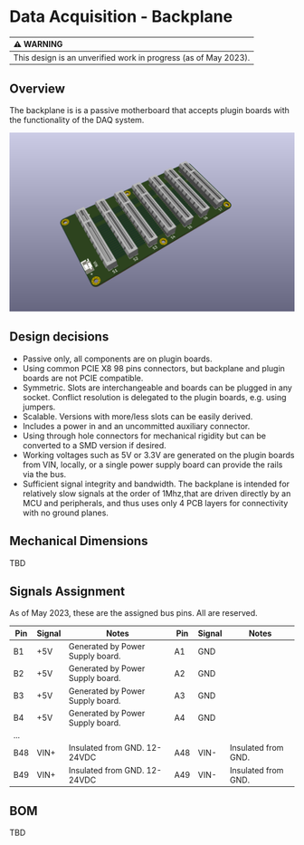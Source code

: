 # Data Acquisition - Backplane

| :warning: WARNING                                               |
| :-------------------------------------------------------------- |
| This design is an unverified work in progress (as of May 2023). |

## Overview

The backplane is is a passive motherboard that accepts plugin boards with the functionality of the DAQ system.

![Alt](./kicad/backplane.png "Title")

## Design decisions

* Passive only, all components are on plugin boards.
* Using common PCIE X8 98 pins connectors, but backplane and plugin boards are not PCIE compatible.
* Symmetric. Slots are interchangeable and boards can be plugged in any socket. Conflict resolution is delegated to the plugin boards, e.g. using jumpers.
* Scalable. Versions with more/less slots can be easily derived.
* Includes a power in and an uncommitted auxiliary connector.
* Using through hole connectors for mechanical rigidity but can be converted to a SMD version if desired.
* Working voltages such as 5V or 3.3V are generated on the plugin boards from VIN, locally, or a single power supply board can provide the rails via the bus.
* Sufficient signal integrity and bandwidth. The backplane is intended for relatively slow signals at the order of 1Mhz,that are driven directly by an MCU and peripherals,  and thus uses only 4 PCB layers for connectivity with no ground planes.

## Mechanical Dimensions

TBD

## Signals Assignment

As of May 2023, these are the assigned bus pins. All are reserved.

| Pin | Signal | Notes                            | Pin | Signal | Notes               |
| --- | ------ | -------------------------------- | --- | ------ | ------------------- |
| B1  | +5V    | Generated by Power Supply board. | A1  | GND    |                     |
| B2  | +5V    | Generated by Power Supply board. | A2  | GND    |                     |
| B3  | +5V    | Generated by Power Supply board. | A3  | GND    |                     |
| B4  | +5V    | Generated by Power Supply board. | A4  | GND    |                     |
| ... |        |                                  |     |        |                     |
| B48 | VIN+   | Insulated from GND. 12-24VDC     | A48 | VIN-   | Insulated from GND. |
| B49 | VIN+   | Insulated from GND. 12-24VDC     | A49 | VIN-   | Insulated from GND. |

## BOM

TBD
